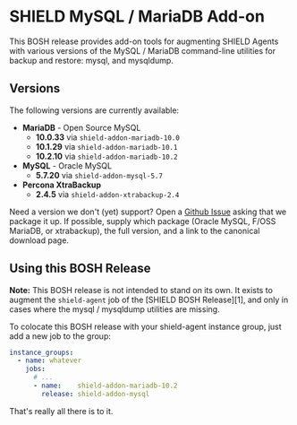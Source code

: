 # SHIELD MySQL / MariaDB Add-on

This BOSH release provides add-on tools for augmenting SHIELD
Agents with various versions of the MySQL / MariaDB command-line
utilities for backup and restore: mysql, and mysqldump.

## Versions

The following versions are currently available:

 - **MariaDB** - Open Source MySQL
   - **10.0.33** via `shield-addon-mariadb-10.0`
   - **10.1.29** via `shield-addon-mariadb-10.1`
   - **10.2.10** via `shield-addon-mariadb-10.2`
 - **MySQL** - Oracle MySQL
   - **5.7.20** via `shield-addon-mysql-5.7`
 - **Percona XtraBackup**
   - **2.4.5** via `shield-addon-xtrabackup-2.4`

Need a version we don't (yet) support?  Open a [Github Issue][bug]
asking that we package it up.  If possible, supply which package
(Oracle MySQL, F/OSS MariaDB, or xtrabackup), the full version,
and a link to the canonical download page.

## Using this BOSH Release

**Note:** This BOSH release is not intended to stand on its own.
It exists to augment the `shield-agent` job of the [SHIELD BOSH
Release][1], and only in cases where the mysql / mysqldump utilities
are missing.

To colocate this BOSH release with your shield-agent instance
group, just add a new job to the group:

```yaml
instance_groups:
  - name: whatever
    jobs:
      # ...
      - name:    shield-addon-mariadb-10.2
        release: shield-addon-mysql
```

That's really all there is to it.

[bug]: https://github.com/shieldproject/shield-addon-mysql-boshrelease/issues
